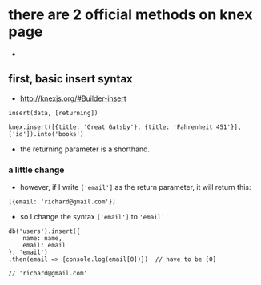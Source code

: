 # there are 2 official methods on knex page
- 

## first, basic insert syntax
- http://knexjs.org/#Builder-insert
```
insert(data, [returning])

knex.insert([{title: 'Great Gatsby'}, {title: 'Fahrenheit 451'}], ['id']).into('books')
```
- the returning parameter is a shorthand.

### a little change
- however, if I write ```['email']``` as the return parameter, it will return this: 
```
[{email: 'richard@gmail.com'}]
```
- so I change the syntax ```['email']``` to ```'email'```
```
db('users').insert({
    name: name,
    email: email
}, 'email')
.then(email => {console.log(email[0])})  // have to be [0]

// 'richard@gmail.com'
```


